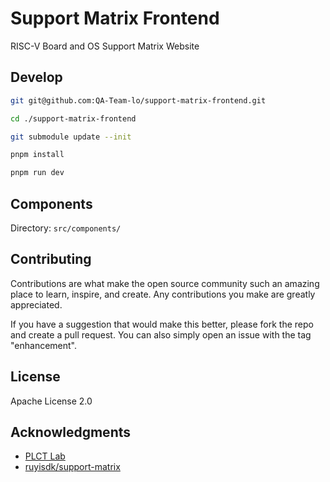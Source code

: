 # Support Matrix Frontend

RISC-V Board and OS Support Matrix Website

## Develop

```bash
git git@github.com:QA-Team-lo/support-matrix-frontend.git 

cd ./support-matrix-frontend

git submodule update --init

pnpm install

pnpm run dev
```


## Components

Directory: `src/components/`

<!-- TODO: add components description -->

## Contributing

Contributions are what make the open source community such an amazing place to learn, inspire, and create. Any contributions you make are greatly appreciated.

If you have a suggestion that would make this better, please fork the repo and create a pull request. You can also simply open an issue with the tag "enhancement".

<!-- TODO: contributions guide (reports/code/system information/board information) -->

## License

Apache License 2.0

## Acknowledgments

- [PLCT Lab](https://plctlab.org/en/)
- [ruyisdk/support-matrix](https://github.com/ruyisdk/support-matrix)
